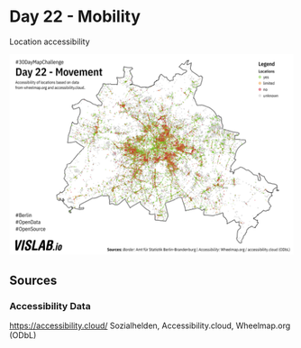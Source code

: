 # Day 22 - Mobility
Location accessibility 

![22](22.png)

## Sources

### Accessibility Data

https://accessibility.cloud/
Sozialhelden, Accessibility.cloud, Wheelmap.org (ODbL)